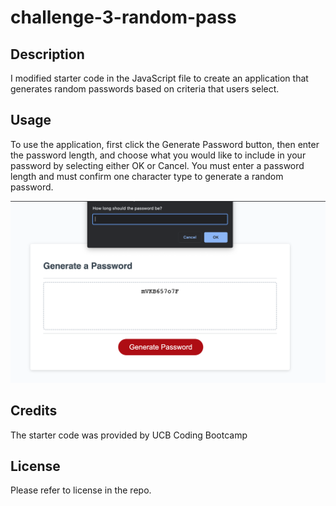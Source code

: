 # challenge-3-random-pass

## Description

I modified starter code in the JavaScript file to create an application that generates random passwords based on criteria that users select.


## Usage

To use the application, first click the Generate Password button, then enter the password length, and choose what you would like to include in your password by selecting either OK or Cancel. You must enter a password length and must confirm one character type to generate a random password.

![view of application with a randomnly generated password](./assets/random-pword-pic.png)



## Credits

The starter code was provided by UCB Coding Bootcamp



## License

Please refer to license in the repo.